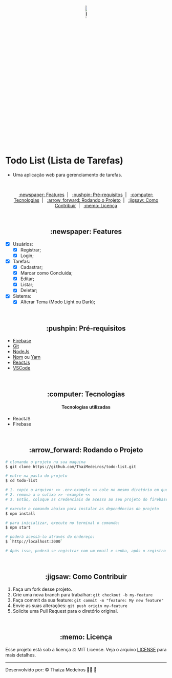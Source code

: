 <p align="center">
  <img src="https://i.postimg.cc/6qpKgbJh/daily-task.png" alt="Ecoleta" title="Ecoleta" style="vertical-align:top; margin:6px 4px;" width="10%">
</p><br />

# Todo List (Lista de Tarefas)

- Uma aplicação web para gerenciamento de tarefas.

<br />

<p align="center">
  <a href="#features"> :newspaper: Features</a>&nbsp;&nbsp;|&nbsp;&nbsp;
  <a href="#requisitos">:pushpin: Pré-requisitos</a>&nbsp;&nbsp;|&nbsp;&nbsp;
  <a href="#tecnologias">:computer: Tecnologias</a>&nbsp;&nbsp;|&nbsp;&nbsp;
  <a href="#rodando"> :arrow_forward: Rodando o Projeto</a>&nbsp;&nbsp;|&nbsp;&nbsp;
  <a href="#contribuir"> :jigsaw: Como Contribuir</a>&nbsp;&nbsp;|&nbsp;&nbsp;
  <a href="#licenca"> :memo: Licença</a>
</p>

<br />

<div id="features" align="center">
    <h2> :newspaper: Features</h2>
</div>

- [x] Usuários:
  - [x] Registrar;
  - [x] Login;
- [x] Tarefas:
  - [x] Cadastrar;
  - [x] Marcar como Concluída;
  - [x] Editar;
  - [x] Listar;
  - [x] Deletar;
- [x] Sistema:
  - [x] Alterar Tema (Modo Light ou Dark);

<br />

<div id="requisitos" align="center">
    <h2> :pushpin: Pré-requisitos</h2>
</div>

- [Firebase](https://firebase.google.com/?hl=pt)
- [Git](https://git-scm.com)
- [NodeJs](https://nodejs.org/)
- [Npm](https://www.npmjs.com/) ou [Yarn](https://yarnpkg.com/)
- [ReactJs](https://reactjs.org/)
- [VSCode](https://code.visualstudio.com/)

<br />

<div id="tecnologias" align="center">
    <h2> :computer: Tecnologias</h2>
</div>

<div id="#" align="center">
  <h4>
    Tecnologias utilizadas
  </h4>
</div>

- ReactJS
- Firebase

<br />

<div id="rodando" align="center">
   <h2> :arrow_forward: Rodando o Projeto</h2>
</div>

```bash
# clonando o projeto na sua maquina
$ git clone https://github.com/ThaiMedeiros/todo-list.git

# entre na pasta do projeto
$ cd todo-list

# 1. copie o arquivo: >> .env-example << cole no mesmo diretório em que se encontra
# 2. remova a o sufixo >> -example <<
# 3. Então, coloque as credenciais de acesso ao seu projeto do firebase, no agora arquivo >> .env <<

# execute o comando abaixo para instalar as dependências do projeto
$ npm install

# para inicializar, execute no terminal o comando:
$ npm start

# poderá acessá-lo através do endereço:
$ `http://localhost:3000`

# Após isso, poderá se registrar com um email e senha, após o registro concluído, realize seu login e começe a gerenciar suas tarefas.
```

<br />

<div id="contribuir" align="center">
    <h2> :jigsaw: Como Contribuir</h2>
</div>

1. Faça um fork desse projeto.
2. Crie uma nova branch para trabalhar: `git checkout -b my-feature`
3. Faça commit da sua feature: `git commit -m "feature: My new feature"`
4. Envie as suas alterações: `git push origin my-feature`
5. Solicite uma Pull Request para o diretório original.

<br />

<div id="licenca" align="center">
    <h2> :memo: Licença</h2>
</div>

Esse projeto está sob a licença :balance_scale: MIT License. Veja o arquivo [LICENSE](LICENSE) para mais detalhes.

---

Desenvolvido por: :copyright: Thaiza Medeiros :woman_technologist: :purple_heart:
